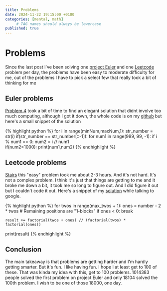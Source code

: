 ```yaml
---
title: Problems
date: 2024-11-22 19:15:00 +0100
categories: [mental, math]
     # TAG names should always be lowercase
published: true
---
```

# Problems

Since the last post I've been solving one [project Euler](https://projecteuler.net) and one [Leetcode](https://leetcode.com) problem per day, the problems have been easy to moderate difficulty for me, out of the problems I have to pick a select few that really took a bit of thinking for me

## Euler problems

[Problem 4](https://projecteuler.net/problem=4) took a bit of time to find an elegant solution that didnt involve too much computing, although I got it down, the whole code is on my [github](https://github.com/PetrarkaR) but here's a small snippet of the solution

{% highlight python %}
for i in range(minNum,maxNum,1):
    str_number = str(i)
    if(str_number == str_number[::-1]):
        for num1 in range(999, 99, -1):
            if i % num1 == 0:
                num2 = i // num1  
                if(num2<1000):
                    print(num1,num2)
{% endhighlight %}

## Leetcode problems

[Stairs](https://leetcode.com/problems/climbing-stairs/) this "easy" problem took me about 2-3 hours. And it's not hard. It's not a complex problem. I think it's just that things are getting to me and it broke me down a bit, it took me so long to figure out. And I did figure it out but I couldn't code it out. Here's a snippet of my [solution](https://github.com/PetrarkaR/leetcode/tree/main/stairs) while talking to google.

{% highlight python %}
for twos in range(max_twos + 1):
    ones = number - 2 * twos  # Remaining positions are "1-blocks"
    if ones < 0:
        break  
    
    result += factorial(twos + ones) // (factorial(twos) * factorial(ones))
print(result)
{% endhighlight %}

## Conclusion 

The main takeaway is that problems are getting harder and I'm hardly getting smarter. But it's fun. I like having fun. I hope I at least get to 100 of these. That was kinda my idea with this, get to 100 problems. 1014383 people solved the first problem on project Euler and only  18104 solved the 100th problem. I wish to be one of those 18000, one day. 